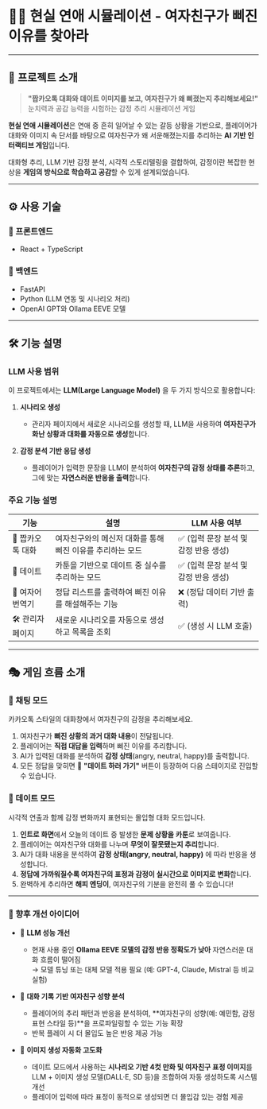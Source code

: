 # 💬💔 현실 연애 시뮬레이션 - 여자친구가 삐진 이유를 찾아라

---

## 🧠 프로젝트 소개

> **"짭카오톡 대화와 데이트 이미지를 보고, 여자친구가 왜 삐졌는지 추리해보세요!"**  
> 눈치력과 공감 능력을 시험하는 감정 추리 시뮬레이션 게임

**현실 연애 시뮬레이션**은 연애 중 흔히 일어날 수 있는 갈등 상황을 기반으로, 플레이어가 대화와 이미지 속 단서를 바탕으로 여자친구가 왜 서운해졌는지를 추리하는 **AI 기반 인터랙티브 게임**입니다.

대화형 추리, LLM 기반 감정 분석, 시각적 스토리텔링을 결합하여, 감정이란 복잡한 현상을 **게임의 방식으로 학습하고 공감**할 수 있게 설계되었습니다.

---

## ⚙️ 사용 기술

### 🔧 프론트엔드
- React + TypeScript

### 🧠 백엔드
- FastAPI
- Python (LLM 연동 및 시나리오 처리)
- OpenAI GPT와 Ollama EEVE 모델

---

## 🛠️ 기능 설명

### LLM 사용 범위

이 프로젝트에서는 **LLM(Large Language Model)** 을 두 가지 방식으로 활용합니다:
1. **시나리오 생성**  
   - 관리자 페이지에서 새로운 시나리오를 생성할 때, LLM을 사용하여 **여자친구가 화난 상황과 대화를 자동으로 생성**합니다.

2. **감정 분석 기반 응답 생성**  
   - 플레이어가 입력한 문장을 LLM이 분석하여 **여자친구의 감정 상태를 추론**하고, 그에 맞는 **자연스러운 반응을 출력**합니다.

### 주요 기능 설명

| 기능 | 설명 | LLM 사용 여부 |
|------|------|----------------|
| 💬 짭카오톡 대화 | 여자친구와의 메신저 대화를 통해 삐진 이유를 추리하는 모드 | ✅ (입력 문장 분석 및 감정 반응 생성) |
| 🎉 데이트 | 카툰을 기반으로 데이트 중 실수를 추리하는 모드 | ✅ (입력 문장 분석 및 감정 반응 생성) |
| 📖 여자어 번역기 | 정답 리스트를 출력하여 삐진 이유를 해설해주는 기능 | ❌ (정답 데이터 기반 출력) |
| 🛠️ 관리자 페이지 | 새로운 시나리오를 자동으로 생성하고 목록을 조회 | ✅ (생성 시 LLM 호출) |


---

## 🎭 게임 흐름 소개

### 💬 채팅 모드 

카카오톡 스타일의 대화창에서 여자친구의 감정을 추리해보세요.

1. 여자친구가 **삐진 상황의 과거 대화 내용**이 전달됩니다.
2. 플레이어는 **직접 대답을 입력**하며 삐진 이유를 추리합니다.
3. AI가 입력된 대화를 분석하여 **감정 상태**(angry, neutral, happy)를 출력합니다.
4. 모든 정답을 맞히면 🎉 **"데이트 하러 가기"** 버튼이 등장하여 다음 스테이지로 진입할 수 있습니다.

### 🥰 데이트 모드

시각적 연출과 함께 감정 변화까지 표현되는 몰입형 대화 모드입니다.

1. **인트로 화면**에서 오늘의 데이트 중 발생한 **문제 상황을 카툰**로 보여줍니다.
2. 플레이어는 여자친구와 대화를 나누며 **무엇이 잘못됐는지 추리**합니다.
3. AI가 대화 내용을 분석하여 **감정 상태(angry, neutral, happy)** 에 따라 반응을 생성합니다.
4. **정답에 가까워질수록 여자친구의 표정과 감정이 실시간으로 이미지로 변화**합니다.
5. 완벽하게 추리하면 **해피 엔딩이**, 여자친구의 기분을 완전히 풀 수 있습니다!

---

### 📝 향후 개선 아이디어

- 🤖 **LLM 성능 개선**
  - 현재 사용 중인 **Ollama EEVE 모델의 감정 반응 정확도가 낮아** 자연스러운 대화 흐름이 떨어짐  
  → 모델 튜닝 또는 대체 모델 적용 필요 (예: GPT-4, Claude, Mistral 등 비교 실험)

- 🧠 **대화 기록 기반 여자친구 성향 분석**
  - 플레이어의 추리 패턴과 반응을 분석하여, **여자친구의 성향(예: 예민함, 감정 표현 스타일 등)**을 프로파일링할 수 있는 기능 확장
  - 반복 플레이 시 더 몰입도 높은 반응 제공 가능

- 🎨 **이미지 생성 자동화 고도화**
  - 데이트 모드에서 사용하는 **시나리오 기반 4컷 만화 및 여자친구 표정 이미지**를  
    LLM + 이미지 생성 모델(DALL·E, SD 등)을 조합하여 자동 생성하도록 시스템 개선
  - 플레이어 입력에 따라 표정이 동적으로 생성되면 더 몰입감 있는 경험 제공

